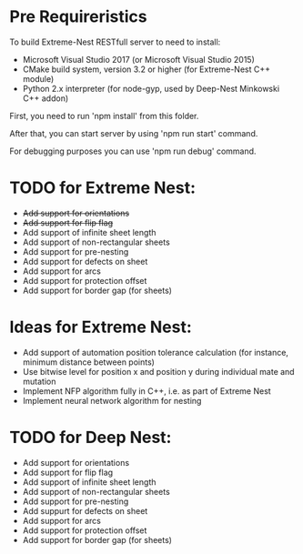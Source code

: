 Pre Requireristics
==================

To build Extreme-Nest RESTfull server to need to install:
* Microsoft Visual Studio 2017 (or Microsoft Visual Studio 2015)
* CMake build system, version 3.2 or higher (for Extreme-Nest C++ module)
* Python 2.x interpreter (for node-gyp, used by Deep-Nest Minkowski C++ addon)

First, you need to run 'npm install' from this folder.

After that, you can start server by using 'npm run start' command.

For debugging purposes you can use 'npm run debug' command.

TODO for Extreme Nest:
======================
* ~~Add support for orientations~~
* ~~Add support for flip flag~~
* Add support of infinite sheet length
* Add support of non-rectangular sheets
* Add support for pre-nesting
* Add support for defects on sheet
* Add support for arcs
* Add support for protection offset
* Add support for border gap (for sheets)

Ideas for Extreme Nest:
=======================
* Add support of automation position tolerance calculation (for instance, minimum distance between points)
* Use bitwise level for position x and position y during individual mate and mutation
* Implement NFP algorithm fully in C++, i.e. as part of Extreme Nest
* Implement neural network algorithm for nesting

TODO for Deep Nest:
===================
* Add support for orientations
* Add support for flip flag
* Add support of infinite sheet length
* Add support of non-rectangular sheets
* Add support for pre-nesting
* Add suppurt for defects on sheet
* Add support for arcs
* Add support for protection offset
* Add support for border gap (for sheets)
